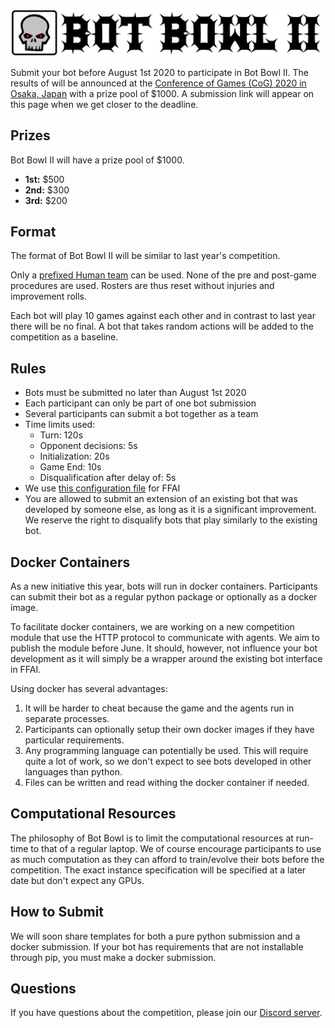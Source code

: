 ![Bot Bowl II](img/botbowl-ii.png?raw=true "Bot Bowl II")

Submit your bot before August 1st 2020 to participate in Bot Bowl II.
The results of  will be announced at the [Conference of Games (CoG) 2020 in Osaka, Japan](http://ieee-cog.org/2020/) with a prize pool of $1000.
A submission link will appear on this page when we get closer to the deadline.

## Prizes

Bot Bowl II will have a prize pool of $1000.

- **1st:** $500
- **2nd:** $300
- **3rd:** $200

## Format
The format of Bot Bowl II will be similar to last year's competition.

Only a [prefixed Human team](https://github.com/njustesen/ffai/blob/master/ffai/data/teams/11/human.json) can be used. 
None of the pre and post-game procedures are used. Rosters are thus reset without injuries and improvement rolls.

Each bot will play 10 games against each other and in contrast to last year there will be no final. A bot 
that takes random actions will be added to the competition as a baseline.

## Rules
- Bots must be submitted no later than August 1st 2020
- Each participant can only be part of one bot submission
- Several participants can submit a bot together as a team
- Time limits used:
    - Turn: 120s
    - Opponent decisions: 5s
    - Initialization: 20s
    - Game End: 10s
    - Disqualification after delay of: 5s
- We use [this configuration file](https://github.com/njustesen/ffai/blob/master/ffai/data/config/bot-bowl-ii.json) for FFAI
- You are allowed to submit an extension of an existing bot that was developed by someone else, as long as it is a significant improvement. We reserve the right to disqualify 
bots that play similarly to the existing bot.

## Docker Containers
As a new initiative this year, bots will run in docker containers. Participants can submit their bot as a regular python 
package or optionally as a docker image. 

To facilitate docker containers, we are working on a new competition module that use the HTTP protocol to communicate with agents.
We aim to publish the module before June. It should, however, not influence your bot development as it will simply be a wrapper around the existing 
bot interface in FFAI.

Using docker has several advantages: 

1. It will be harder to cheat because the game and the agents run in separate processes. 
2. Participants can optionally setup their own docker images if they have particular requirements.
3. Any programming language can potentially be used. This will require quite a lot of work, so we don't expect to see bots developed in other languages than python.
4. Files can be written and read withing the docker container if needed. 

## Computational Resources
The philosophy of Bot Bowl is to limit the computational resources at run-time to that of a regular laptop. We of course encourage participants 
to use as much computation as they can afford to train/evolve their bots before the competition. 
The exact instance specification will be specified at a later date but don't expect any GPUs. 

## How to Submit
We will soon share templates for both a pure python submission and a docker submission. If your bot has requirements that are not 
installable through pip, you must make a docker submission.

## Questions
If you have questions about the competition, please join our [Discord server](https://discord.gg/MTXMuae).
